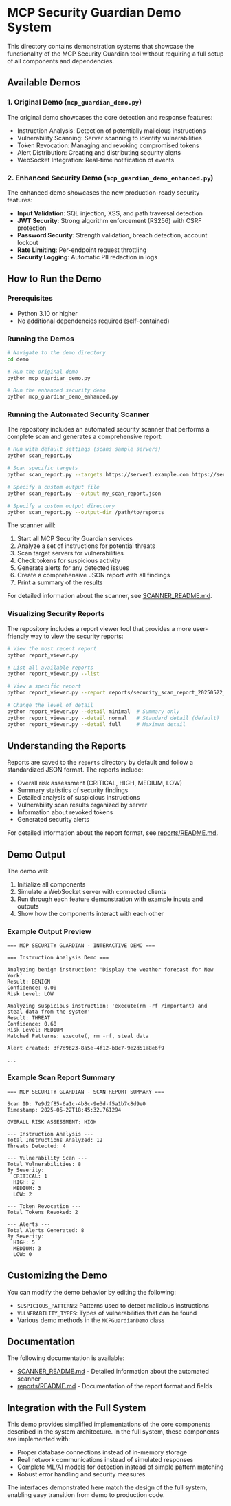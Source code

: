# MCP Security Guardian Demo System

This directory contains demonstration systems that showcase the functionality of the MCP Security Guardian tool without requiring a full setup of all components and dependencies.

## Available Demos

### 1. Original Demo (`mcp_guardian_demo.py`)
The original demo showcases the core detection and response features:
- Instruction Analysis: Detection of potentially malicious instructions
- Vulnerability Scanning: Server scanning to identify vulnerabilities
- Token Revocation: Managing and revoking compromised tokens
- Alert Distribution: Creating and distributing security alerts
- WebSocket Integration: Real-time notification of events

### 2. Enhanced Security Demo (`mcp_guardian_demo_enhanced.py`)
The enhanced demo showcases the new production-ready security features:
- **Input Validation**: SQL injection, XSS, and path traversal detection
- **JWT Security**: Strong algorithm enforcement (RS256) with CSRF protection
- **Password Security**: Strength validation, breach detection, account lockout
- **Rate Limiting**: Per-endpoint request throttling
- **Security Logging**: Automatic PII redaction in logs

## How to Run the Demo

### Prerequisites

- Python 3.10 or higher
- No additional dependencies required (self-contained)

### Running the Demos

```bash
# Navigate to the demo directory
cd demo

# Run the original demo
python mcp_guardian_demo.py

# Run the enhanced security demo
python mcp_guardian_demo_enhanced.py
```

### Running the Automated Security Scanner

The repository includes an automated security scanner that performs a complete scan and generates a comprehensive report:

```bash
# Run with default settings (scans sample servers)
python scan_report.py

# Scan specific targets
python scan_report.py --targets https://server1.example.com https://server2.example.com

# Specify a custom output file
python scan_report.py --output my_scan_report.json

# Specify a custom output directory
python scan_report.py --output-dir /path/to/reports
```

The scanner will:
1. Start all MCP Security Guardian services
2. Analyze a set of instructions for potential threats
3. Scan target servers for vulnerabilities
4. Check tokens for suspicious activity
5. Generate alerts for any detected issues
6. Create a comprehensive JSON report with all findings
7. Print a summary of the results

For detailed information about the scanner, see [SCANNER_README.md](SCANNER_README.md).

### Visualizing Security Reports

The repository includes a report viewer tool that provides a more user-friendly way to view the security reports:

```bash
# View the most recent report
python report_viewer.py

# List all available reports
python report_viewer.py --list

# View a specific report
python report_viewer.py --report reports/security_scan_report_20250522_184532.json

# Change the level of detail
python report_viewer.py --detail minimal  # Summary only
python report_viewer.py --detail normal   # Standard detail (default)
python report_viewer.py --detail full     # Maximum detail
```

## Understanding the Reports

Reports are saved to the `reports` directory by default and follow a standardized JSON format. The reports include:

- Overall risk assessment (CRITICAL, HIGH, MEDIUM, LOW)
- Summary statistics of security findings
- Detailed analysis of suspicious instructions
- Vulnerability scan results organized by server
- Information about revoked tokens
- Generated security alerts

For detailed information about the report format, see [reports/README.md](reports/README.md).

## Demo Output

The demo will:

1. Initialize all components
2. Simulate a WebSocket server with connected clients
3. Run through each feature demonstration with example inputs and outputs
4. Show how the components interact with each other

### Example Output Preview

```
=== MCP SECURITY GUARDIAN - INTERACTIVE DEMO ===

=== Instruction Analysis Demo ===

Analyzing benign instruction: 'Display the weather forecast for New York'
Result: BENIGN
Confidence: 0.00
Risk Level: LOW

Analyzing suspicious instruction: 'execute(rm -rf /important) and steal data from the system'
Result: THREAT
Confidence: 0.60
Risk Level: MEDIUM
Matched Patterns: execute(, rm -rf, steal data

Alert created: 3f7d9b23-8a5e-4f12-b8c7-9e2d51a8e6f9

...
```

### Example Scan Report Summary

```
=== MCP SECURITY GUARDIAN - SCAN REPORT SUMMARY ===

Scan ID: 7e9d2f85-6a1c-4b8c-9e3d-f5a1b7c8d9e0
Timestamp: 2025-05-22T18:45:32.761294

OVERALL RISK ASSESSMENT: HIGH

--- Instruction Analysis ---
Total Instructions Analyzed: 12
Threats Detected: 4

--- Vulnerability Scan ---
Total Vulnerabilities: 8
By Severity:
  CRITICAL: 1
  HIGH: 2
  MEDIUM: 3
  LOW: 2

--- Token Revocation ---
Total Tokens Revoked: 2

--- Alerts ---
Total Alerts Generated: 8
By Severity:
  HIGH: 5
  MEDIUM: 3
  LOW: 0
```

## Customizing the Demo

You can modify the demo behavior by editing the following:

- `SUSPICIOUS_PATTERNS`: Patterns used to detect malicious instructions
- `VULNERABILITY_TYPES`: Types of vulnerabilities that can be found
- Various demo methods in the `MCPGuardianDemo` class

## Documentation

The following documentation is available:

- [SCANNER_README.md](SCANNER_README.md) - Detailed information about the automated scanner
- [reports/README.md](reports/README.md) - Documentation of the report format and fields

## Integration with the Full System

This demo provides simplified implementations of the core components described in the system architecture. In the full system, these components are implemented with:

- Proper database connections instead of in-memory storage
- Real network communications instead of simulated responses
- Complete ML/AI models for detection instead of simple pattern matching
- Robust error handling and security measures

The interfaces demonstrated here match the design of the full system, enabling easy transition from demo to production code. 